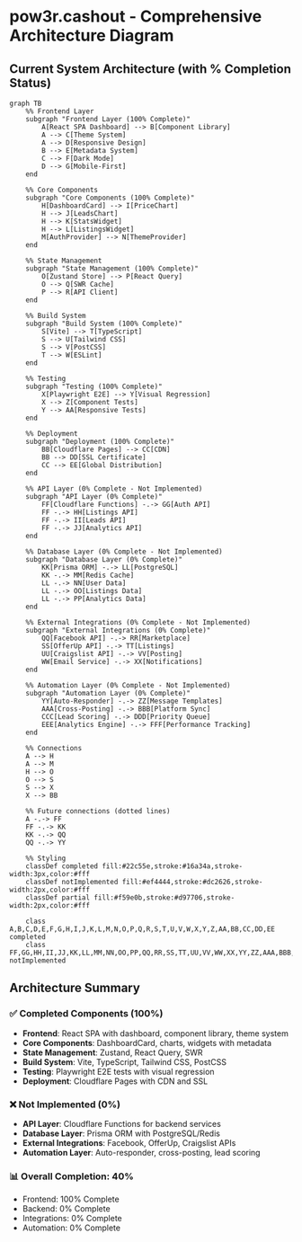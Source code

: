 # pow3r.cashout - Comprehensive Architecture Diagram

## Current System Architecture (with % Completion Status)

```mermaid
graph TB
    %% Frontend Layer
    subgraph "Frontend Layer (100% Complete)"
        A[React SPA Dashboard] --> B[Component Library]
        A --> C[Theme System]
        A --> D[Responsive Design]
        B --> E[Metadata System]
        C --> F[Dark Mode]
        D --> G[Mobile-First]
    end

    %% Core Components
    subgraph "Core Components (100% Complete)"
        H[DashboardCard] --> I[PriceChart]
        H --> J[LeadsChart]
        H --> K[StatsWidget]
        H --> L[ListingsWidget]
        M[AuthProvider] --> N[ThemeProvider]
    end

    %% State Management
    subgraph "State Management (100% Complete)"
        O[Zustand Store] --> P[React Query]
        O --> Q[SWR Cache]
        P --> R[API Client]
    end

    %% Build System
    subgraph "Build System (100% Complete)"
        S[Vite] --> T[TypeScript]
        S --> U[Tailwind CSS]
        S --> V[PostCSS]
        T --> W[ESLint]
    end

    %% Testing
    subgraph "Testing (100% Complete)"
        X[Playwright E2E] --> Y[Visual Regression]
        X --> Z[Component Tests]
        Y --> AA[Responsive Tests]
    end

    %% Deployment
    subgraph "Deployment (100% Complete)"
        BB[Cloudflare Pages] --> CC[CDN]
        BB --> DD[SSL Certificate]
        CC --> EE[Global Distribution]
    end

    %% API Layer (0% Complete - Not Implemented)
    subgraph "API Layer (0% Complete)"
        FF[Cloudflare Functions] -.-> GG[Auth API]
        FF -.-> HH[Listings API]
        FF -.-> II[Leads API]
        FF -.-> JJ[Analytics API]
    end

    %% Database Layer (0% Complete - Not Implemented)
    subgraph "Database Layer (0% Complete)"
        KK[Prisma ORM] -.-> LL[PostgreSQL]
        KK -.-> MM[Redis Cache]
        LL -.-> NN[User Data]
        LL -.-> OO[Listings Data]
        LL -.-> PP[Analytics Data]
    end

    %% External Integrations (0% Complete - Not Implemented)
    subgraph "External Integrations (0% Complete)"
        QQ[Facebook API] -.-> RR[Marketplace]
        SS[OfferUp API] -.-> TT[Listings]
        UU[Craigslist API] -.-> VV[Posting]
        WW[Email Service] -.-> XX[Notifications]
    end

    %% Automation Layer (0% Complete - Not Implemented)
    subgraph "Automation Layer (0% Complete)"
        YY[Auto-Responder] -.-> ZZ[Message Templates]
        AAA[Cross-Posting] -.-> BBB[Platform Sync]
        CCC[Lead Scoring] -.-> DDD[Priority Queue]
        EEE[Analytics Engine] -.-> FFF[Performance Tracking]
    end

    %% Connections
    A --> H
    A --> M
    H --> O
    O --> S
    S --> X
    X --> BB
    
    %% Future connections (dotted lines)
    A -.-> FF
    FF -.-> KK
    KK -.-> QQ
    QQ -.-> YY

    %% Styling
    classDef completed fill:#22c55e,stroke:#16a34a,stroke-width:3px,color:#fff
    classDef notImplemented fill:#ef4444,stroke:#dc2626,stroke-width:2px,color:#fff
    classDef partial fill:#f59e0b,stroke:#d97706,stroke-width:2px,color:#fff

    class A,B,C,D,E,F,G,H,I,J,K,L,M,N,O,P,Q,R,S,T,U,V,W,X,Y,Z,AA,BB,CC,DD,EE completed
    class FF,GG,HH,II,JJ,KK,LL,MM,NN,OO,PP,QQ,RR,SS,TT,UU,VV,WW,XX,YY,ZZ,AAA,BBB,CCC,DDD,EEE,FFF notImplemented
```

## Architecture Summary

### ✅ Completed Components (100%)
- **Frontend**: React SPA with dashboard, component library, theme system
- **Core Components**: DashboardCard, charts, widgets with metadata
- **State Management**: Zustand, React Query, SWR
- **Build System**: Vite, TypeScript, Tailwind CSS, PostCSS
- **Testing**: Playwright E2E tests with visual regression
- **Deployment**: Cloudflare Pages with CDN and SSL

### ❌ Not Implemented (0%)
- **API Layer**: Cloudflare Functions for backend services
- **Database Layer**: Prisma ORM with PostgreSQL/Redis
- **External Integrations**: Facebook, OfferUp, Craigslist APIs
- **Automation Layer**: Auto-responder, cross-posting, lead scoring

### 📊 Overall Completion: 40%
- Frontend: 100% Complete
- Backend: 0% Complete
- Integrations: 0% Complete
- Automation: 0% Complete
